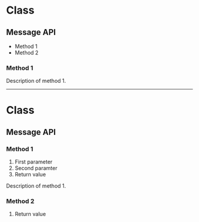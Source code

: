 # Class

## Message API

* Method 1
* Method 2

### Method 1

Description of method 1.

---

# Class

## Message API

### Method 1

1. First parameter
2. Second paramter
3. Return value

Description of method 1.

### Method 2

1. Return value